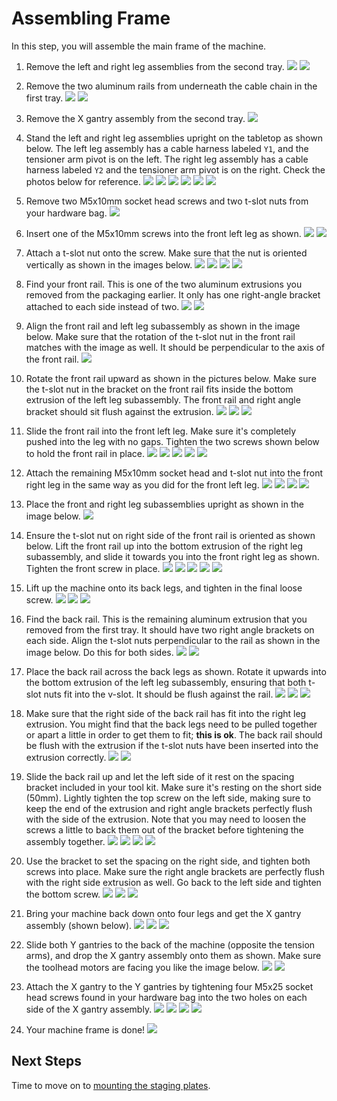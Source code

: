 <!-- markdownlint-disable-file MD045-->
# Assembling Frame

In this step, you will assemble the main frame of the machine.

1. Remove the left and right leg assemblies from the second tray.
  ![](images/remove-left-legs.JPG)
  ![](images/remove-right-legs.JPG)

2. Remove the two aluminum rails from underneath the cable chain in the first tray.
  ![](images/removing-cable-chain.JPG)
  ![](images/removing-front-and-back-rails.JPG)

3. Remove the X gantry assembly from the second tray.
  ![](images/removing-x-gantry.JPG)

4. Stand the left and right leg assemblies upright on the tabletop as shown below. The left leg assembly has a cable harness labeled `Y1`, and the tensioner arm pivot is on the left. The right leg assembly has a cable harness labeled `Y2` and the tensioner arm pivot is on the right. Check the photos below for reference.
  ![](images/left-right-leg-assemblies.JPG)
  ![](images/left-legs-right-in-background.JPG)
  ![](images/right-legs-left-in-background.JPG)
  ![](images/left-right-legs-arrangement.JPG)
  ![](images/left-legs-cable-harness.JPG)
  ![](images/right-legs-cable-harness.JPG)

5. Remove two M5x10mm socket head screws and two t-slot nuts from your hardware bag.
  ![](images/two-m5x10-two-t-slot.JPG)

6. Insert one of the M5x10mm screws into the front left leg as shown.
  ![](images/left-leg-screw-1.JPG)
  ![](images/left-leg-screw-2.JPG)

7. Attach a t-slot nut onto the screw. Make sure that the nut is oriented vertically as shown in the images below.
  ![](images/left-leg-nut-1.JPG)
  ![](images/left-leg-nut-2.JPG)
  ![](images/left-leg-nut-wrong.JPG)
  ![](images/left-leg-nut-3.JPG)

8. Find your front rail. This is one of the two aluminum extrusions you removed from the packaging earlier. It only has one right-angle bracket attached to each side instead of two.
  ![](images/front-rail.JPG)
  ![](images/front-rail-detail.JPG)

9. Align the front rail and left leg subassembly as shown in the image below. Make sure that the rotation of the t-slot nut in the front rail matches with the image as well. It should be perpendicular to the axis of the front rail.
  ![](images/front-rail-left-leg.JPG)

10. Rotate the front rail upward as shown in the pictures below. Make sure the t-slot nut in the bracket on the front rail fits inside the bottom extrusion of the left leg subassembly. The front rail and right angle bracket should sit flush against the extrusion.
  ![](images/front-rail-rotate-1.JPG)
  ![](images/front-rail-rotate-2.JPG)
  ![](images/front-rail-rotate-3.JPG)

11. Slide the front rail into the front left leg. Make sure it's completely pushed into the leg with no gaps. Tighten the two screws shown below to hold the front rail in place.
  ![](images/front-rail-slide.JPG)
  ![](images/front-rail-seated-1.JPG)
  ![](images/front-rail-seated-2.JPG)
  ![](images/front-rail-tighten-1.JPG)
  ![](images/front-rail-tighten-2.JPG)

12. Attach the remaining M5x10mm socket head and t-slot nut into the front right leg in the same way as you did for the front left leg.
  ![](images/front-rail-right-leg-1.JPG)
  ![](images/front-rail-right-leg-2.JPG)
  ![](images/front-rail-right-leg-3.JPG)
  ![](images/front-rail-right-leg-4.JPG)

13. Place the front and right leg subassemblies upright as shown in the image below.
  ![](images/legs-and-front-rail.JPG)

14. Ensure the t-slot nut on right side of the front rail is oriented as shown below. Lift the front rail up into the bottom extrusion of the right leg subassembly, and slide it towards you into the front right leg as shown. Tighten the front screw in place.
  ![](images/front-rail-mount-1.JPG)
  ![](images/front-rail-mount-2.JPG)
  ![](images/front-rail-mount-3.JPG)
  ![](images/front-rail-mount-4.JPG)
  ![](images/front-rail-mount-5.JPG)

15. Lift up the machine onto its back legs, and tighten in the final loose screw.
  ![](images/front-rail-mount-6.JPG)
  ![](images/front-rail-mount-7.JPG)
  ![](images/front-rail-mount-8.JPG)

16. Find the back rail. This is the remaining aluminum extrusion that you removed from the first tray. It should have two right angle brackets on each side. Align the t-slot nuts perpendicular to the rail as shown in the image below. Do this for both sides.
  ![](images/back-rail.JPG)
  ![](images/back-rail-nut-alignment.JPG)

17. Place the back rail across the back legs as shown. Rotate it upwards into the bottom extrusion of the left leg subassembly, ensuring that both t-slot nuts fit into the v-slot. It should be flush against the rail.
  ![](images/left-back-rail-fit.JPG)
  ![](images/left-back-rail-fit-2.JPG)
  ![](images/left-back-rail-fit-3.JPG)

18. Make sure that the right side of the back rail has fit into the right leg extrusion. You might find that the back legs need to be pulled together or apart a little in order to get them to fit; **this is ok**. The back rail should be flush with the extrusion if the t-slot nuts have been inserted into the extrusion correctly.
  ![](images/back-rail-offset.JPG)
  ![](images/back-rail-no-offset.JPG)

19. Slide the back rail up and let the left side of it rest on the spacing bracket included in your tool kit. Make sure it's resting on the short side (50mm). Lightly tighten the top screw on the left side, making sure to keep the end of the extrusion and right angle brackets perfectly flush with the side of the extrusion. Note that you may need to loosen the screws a little to back them out of the bracket before tightening the assembly together.
  ![](images/alignment-bracket.JPG)
  ![](images/left-bracket-rest.JPG)
  ![](images/left-bracket-top-screw.JPG)
  ![](images/bracket-flush-left.JPG)

20. Use the bracket to set the spacing on the right side, and tighten both screws into place. Make sure the right angle brackets are perfectly flush with the right side extrusion as well. Go back to the left side and tighten the bottom screw.
  ![](images/right-bracket-tighten.JPG)
  ![](images/bracket-flush-right.JPG)
  ![](images/left-bracket-bottom-screw.JPG)

21. Bring your machine back down onto four legs and get the X gantry assembly (shown below).
  ![](images/lower-machine-1.JPG)
  ![](images/lower-machine-2.JPG)
  ![](images/x-gantry.JPG)

22. Slide both Y gantries to the back of the machine (opposite the tension arms), and drop the X gantry assembly onto them as shown. Make sure the toolhead motors are facing you like the image below.
  ![](images/y-gantries-back.JPG)
  ![](images/x-gantry-mounted.JPG)

23. Attach the X gantry to the Y gantries by tightening four M5x25 socket head screws found in your hardware bag into the two holes on each side of the X gantry assembly.
  ![](images/mount-x-gantry-1.JPG)
  ![](images/mount-x-gantry-2.JPG)
  ![](images/mount-x-gantry-3.JPG)
  ![](images/mount-x-gantry-4.JPG)

24. Your machine frame is done!
  ![](images/frame-complete.JPG)

## Next Steps

Time to move on to [mounting the staging plates](../mounting-staging-plates/index.md).
